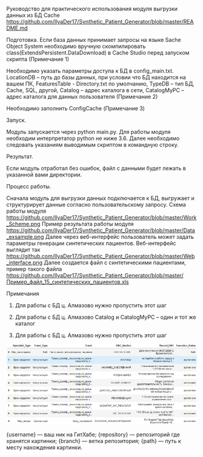 Руководство для практического использования модуля выгрузки данных из БД Cache
https://github.com/IlyaDer17/Synthetic_Patient_Generator/blob/master/README.md

Подготовка.
Если база данных принимает запросы на языке Sache Object System необходимо вручную скомпилировать class(ExtendsPersistent.DataDownload) в Cache Studio перед запуском скрипта (Примечание 1) 

Необходимо указать параметры доступа к БД в config_main.txt. LocationDB – путь до базы данных, при условии что БД находится на вашем ПК, FeaturesTable - Directory.txt по умолчанию, TypeDB – тип БД, Cache, SQL, другой, Catalog – адрес каталога в сети, CatalogMyPC – адрес каталога для данных пользователя (Примечание 2)

Необходимо заполнить ConfigCache (Примечание 3) 

Запуск.

Модуль запускается через python main.py. Для работы модуля необходим интерпретатор python не ниже 3.6. Далее необходимо следовать указаниям выводимым скриптом в командную строку.

Результат.

Если модуль отработал без ошибок, файл с данными будет лежать в указанной вами директории.

Процесс работы.

Сначала модуль для выгрузки данных подключается к БД, выгружает и структурирует данные согласно пользовательскому запросу.
Схема работы модуля https://github.com/IlyaDer17/Synthetic_Patient_Generator/blob/master/Work_Scheme.png
Пример результата работы модуля https://github.com/IlyaDer17/Synthetic_Patient_Generator/blob/master/Data_exsample.png
Далее через веб-интерфейс пользователь может задать параметры генерации синтетических пациентов.
Веб-интерфейс выглядит так https://github.com/IlyaDer17/Synthetic_Patient_Generator/blob/master/Web_interface.png
Далее создается файл с синтетическими пациентами, пример такого файла https://github.com/IlyaDer17/Synthetic_Patient_Generator/blob/master/Пример_файл_15_синтетических_пациентов.xls

Примечания

1. Для работы с БД ц. Алмазово нужно пропустить этот шаг

2. Для работы с БД ц. Алмазово Catalog и CatalogMyPC – один и тот же каталог

3. Для работы с БД ц. Алмазово нужно пропустить этот шаг

![Image alt](https://github.com/IlyaDer17/Synthetic_Patient_Generator/blob/master/Data_exsample.png)

{username} — ваш ник на ГитХабе;
{repository} — репозиторий где хранятся картинки;
{branch} — ветка репозитория;
{path} — путь к месту нахождения картинки.
